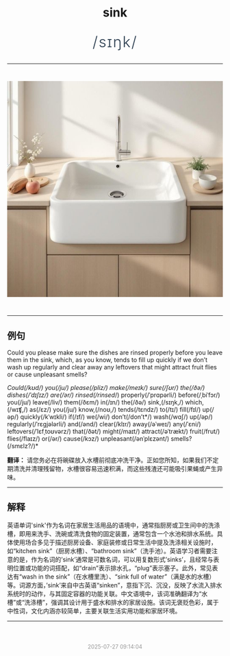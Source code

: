 <div align="center">

# sink

<div style="margin: 30px 0;">
<h1 style="font-size: 2.5em; font-weight: 300; letter-spacing: 2px; margin: 0; color: #2c3e50;">
/sɪŋk/
</h1>
</div>

</div>

---

<div align="center" style="margin: 40px 0;">

![sink](images/sink.png)

</div>

---

## 例句

Could you please make sure the dishes are rinsed properly before you leave them in the sink, which, as you know, tends to fill up quickly if we don’t wash up regularly and clear away any leftovers that might attract fruit flies or cause unpleasant smells?

*Could(/kʊd/) you(/ju/) please(/pliz/) make(/meɪk/) sure(/ʃʊr/) the(/ðə/) dishes(/ˈdɪʃɪz/) are(/ər/) rinsed(/rinsed*/) properly(/ˈprɑpərli/) before(/ˌbiˈfɔr/) you(/ju/) leave(/liv/) them(/ðɛm/) in(/ɪn/) the(/ðə/) sink,(/sɪŋk,/) which,(/wɪʧ,/) as(/ɛz/) you(/ju/) know,(/noʊ,/) tends(/tɛndz/) to(/tɪ/) fill(/fɪl/) up(/əp/) quickly(/kˈwɪkli/) if(/ɪf/) we(/wi/) don’t(/don’t*/) wash(/wɑʃ/) up(/əp/) regularly(/ˈrɛgjələrli/) and(/ənd/) clear(/klɪr/) away(/əˈweɪ/) any(/ˈɛni/) leftovers(/ˈlɛfˌtoʊvərz/) that(/ðət/) might(/maɪt/) attract(/əˈtrækt/) fruit(/frut/) flies(/flaɪz/) or(/ər/) cause(/kɔz/) unpleasant(/ənˈplɛzənt/) smells?(/smɛlz?/)*

**翻译：** 请您务必在将碗碟放入水槽前彻底冲洗干净。正如您所知，如果我们不定期清洗并清理残留物，水槽很容易迅速积满，而这些残渣还可能吸引果蝇或产生异味。

---

## 解释

英语单词'sink'作为名词在家居生活用品的语境中，通常指厨房或卫生间中的洗涤槽，即用来洗手、洗碗或清洗食物的固定装置，通常包含一个水池和排水系统。具体使用场合多见于描述厨房设备、家庭装修或日常生活中提及洗涤相关设施时，如“kitchen sink”（厨房水槽）、“bathroom sink”（洗手池）。英语学习者需要注意的是，作为名词的’sink’通常是可数名词，可以用复数形式’sinks’，且经常与表明位置或功能的词搭配，如“drain”表示排水孔，“plug”表示塞子。此外，常见表达有“wash in the sink”（在水槽里洗）、“sink full of water”（满是水的水槽）等。词源方面，’sink’来自中古英语“sinken”，意指下沉、沉没，反映了水流入排水系统时的动作，与其固定容器的功能关联。中文语境中，该词准确翻译为“水槽”或“洗涤槽”，强调其设计用于盛水和排水的家居设施。该词无褒贬色彩，属于中性词，文化内涵亦较简单，主要关联生活实用功能和家居环境。


---

<div align="center" style="margin-top: 50px;">
<small style="color: #999; font-size: 0.9em;">2025-07-27 09:14:04</small>
</div>

